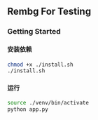 ## Rembg For Testing

### Getting Started

#### 安装依赖
```bash
chmod +x ./install.sh
./install.sh
```

#### 运行
```bash
source ./venv/bin/activate
python app.py
```
